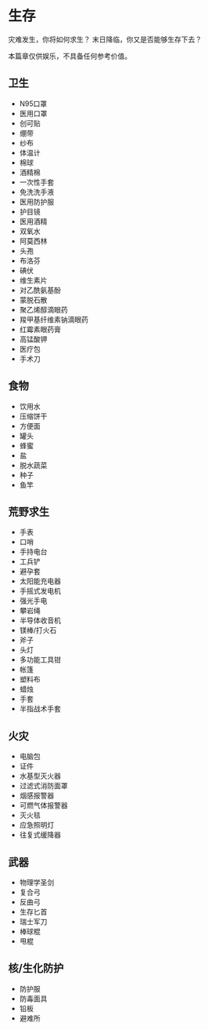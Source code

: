 # 生存

灾难发生，你将如何求生？
末日降临，你又是否能够生存下去？

本篇章仅供娱乐，不具备任何参考价值。

## 卫生

- N95口罩
- 医用口罩
- 创可贴
- 绷带
- 纱布
- 体温计
- 棉球
- 酒精棉
- 一次性手套
- 免洗洗手液
- 医用防护服
- 护目镜
- 医用酒精
- 双氧水
- 阿莫西林
- 头孢
- 布洛芬
- 碘伏
- 维生素片
- 对乙酰氨基酚
- 蒙脱石散
- 聚乙烯醇滴眼药
- 羧甲基纤维素钠滴眼药
- 红霉素眼药膏
- 高锰酸钾
- 医疗包
- 手术刀

## 食物

- 饮用水
- 压缩饼干
- 方便面
- 罐头
- 蜂蜜
- 盐
- 脱水蔬菜
- 种子
- 鱼竿

## 荒野求生

- 手表
- 口哨
- 手持电台
- 工兵铲
- 避孕套
- 太阳能充电器
- 手摇式发电机
- 强光手电
- 攀岩绳
- 半导体收音机
- 镁棒/打火石
- 斧子
- 头灯
- 多功能工具钳
- 帐篷
- 塑料布
- 蜡烛
- 手套
- 半指战术手套

## 火灾

- 电脑包
- 证件
- 水基型灭火器
- 过滤式消防面罩
- 烟感报警器
- 可燃气体报警器
- 灭火毯
- 应急照明灯
- 往复式缓降器

## 武器

- 物理学圣剑
- 复合弓
- 反曲弓
- 生存匕首
- 瑞士军刀
- 棒球棍
- 甩棍

## 核/生化防护

- 防护服
- 防毒面具
- 铅板
- 避难所
